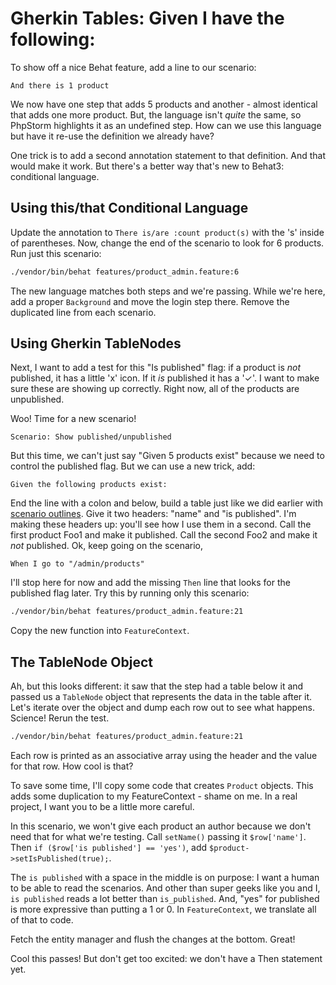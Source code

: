 # Gherkin Tables: Given I have the following:

To show off a nice Behat feature, add a line to our scenario:

    And there is 1 product

We now have one step that adds 5 products and another - almost identical that adds
one more product. But, the language isn't *quite* the same, so PhpStorm highlights
it as an undefined step. How can we use this language but have it re-use the definition
we already have?

One trick is to add a second annotation statement to that definition. And that would
make it work. But there's a better way that's new to Behat3: conditional language.

## Using this/that Conditional Language

Update the annotation to `There is/are :count product(s)` with the 's' inside of
parentheses. Now, change the end of the scenario to look for 6 products. Run just
this scenario:

```bash
./vendor/bin/behat features/product_admin.feature:6
```

The new language matches both steps and we're passing. While we're here, add
a proper `Background` and move the login step there. Remove the duplicated line from
each scenario.

## Using Gherkin TableNodes

Next, I want to add a test for this "Is published" flag: if a product is *not* published,
it has a little 'x' icon. If it *is* published it has a '✓'. I want to make sure
these are showing up correctly. Right now, all of the products are unpublished.

Woo! Time for a new scenario! 

    Scenario: Show published/unpublished

But this time, we can't just say "Given 5 products exist" because we need to control
the published flag. But we can use a new trick, add:

    Given the following products exist:

End the line with a colon and below, build a table just like we did earlier with
[scenario outlines](scenario-outline). Give it two headers: "name" and "is published".
I'm making these headers up: you'll see how I use them in a second. Call the first
product Foo1 and make it published. Call the second Foo2 and make it *not* published.
Ok, keep going on the scenario,

    When I go to "/admin/products"

I'll stop here for now and add the missing `Then` line that looks for the published
flag later. Try this by running only this scenario:

```bash
./vendor/bin/behat features/product_admin.feature:21
```

Copy the new function into `FeatureContext`. 

## The TableNode Object

Ah, but this looks different: it saw that the step had a table below it and passed
us a `TableNode` object that represents the data in the table after it. Let's iterate
over the object and dump each row out to see what happens. Science! Rerun the test.

```bash
./vendor/bin/behat features/product_admin.feature:21
```

Each row is printed as an associative array using the header and the value for that
row. How cool is that?

To save some time, I'll copy some code that creates `Product` objects. This adds
some duplication to my FeatureContext - shame on me. In a real project, I want you
to be a little more careful.

In this scenario, we won't give each product an author because we don't need that
for what we're testing. Call `setName()` passing it `$row['name']`. Then
`if ($row['is published'] == 'yes')`, add `$product->setIsPublished(true);`.

The `is published` with a space in the middle is on purpose: I want a human to be
able to read the scenarios. And other than super geeks like you and I, `is published`
reads a lot better than `is_published`. And, "yes" for published is more expressive
than putting a 1 or 0. In `FeatureContext`, we translate all of that to code.

Fetch the entity manager and flush the changes at the bottom. Great!

Cool this passes! But don't get too excited: we don't have a Then statement yet.
